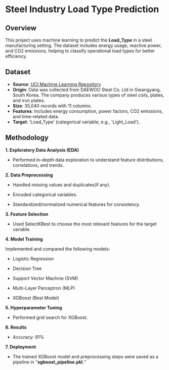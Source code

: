 # Steel Industry Load Type Prediction

## Overview
This project uses machine learning to predict the **Load_Type** in a steel manufacturing setting. The dataset includes energy usage, reactive power, and CO2 emissions, helping to classify operational load types for better efficiency.

## Dataset
- **Source**: [UCI Machine Learning Repository](https://archive.ics.uci.edu/dataset/851/steel+industry+energy+consumption)
- **Origin**: Data was collected from DAEWOO Steel Co. Ltd in Gwangyang, South Korea. The company produces various types of steel coils, plates, and iron plates.
- **Size**: 35,040 records with 11 columns.
- **Features**: Includes energy consumption, power factors, CO2 emissions, and time-related data.
- **Target**: 'Load_Type' (categorical variable, e.g., 'Light_Load').

## Methodology
**1. Exploratory Data Analysis (EDA)**

  - Performed in-depth data exploration to understand feature distributions, correlations, and trends.

**2. Data Preprocessing**

 - Handled missing values and duplicates(if any).

 - Encoded categorical variables.

 - Standardized/normalized numerical features for consistency.

**3. Feature Selection**

 - Used SelectKBest to choose the most relevant features for the target variable.

**4. Model Training**

  Implemented and compared the following models:

 - Logistic Regression

 - Decision Tree
  
 - Support Vector Machine (SVM)

 - Multi-Layer Perceptron (MLP)

 - XGBoost (Best Model)

**5. Hyperparameter Tuning**

 - Performed grid search  for XGBoost.

**6. Results**

 - Accuracy: 91%

**7. Deployment**

 - The trained XGBoost model and preprocessing steps were saved as a pipeline in "**xgboost_pipeline.pkl.**"

